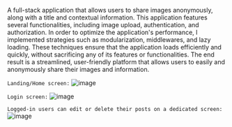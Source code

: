 A full-stack application that allows users to share images anonymously, along with a title and contextual information. This application features several functionalities, including image upload, authentication, and authorization. In order to optimize the application's performance, I implemented strategies such as modularization, middlewares, and lazy loading. These techniques ensure that the application loads efficiently and quickly, without sacrificing any of its features or functionalities. The end result is a streamlined, user-friendly platform that allows users to easily and anonymously share their images and information.

`Landing/Home screen:`
![image](https://user-images.githubusercontent.com/32563388/219866292-76566eb3-253c-4497-a592-a3582f37ecc8.png)

`Login screen:`
![image](https://user-images.githubusercontent.com/32563388/219866351-eda7baff-9c9d-4980-9381-5d29dbee7ae5.png)

`Logged-in users can edit or delete their posts on a dedicated screen:`
![image](https://user-images.githubusercontent.com/32563388/219866531-4a56057a-f23b-44e5-b69e-0213c4690409.png)

